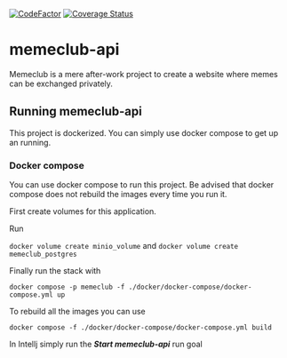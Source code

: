 [![CodeFactor](https://www.codefactor.io/repository/github/beschlz/memeclub-api/badge)](https://www.codefactor.io/repository/github/beschlz/memeclub-api)
[![Coverage Status](https://coveralls.io/repos/github/beschlz/memeclub-api/badge.svg?branch=main)](https://coveralls.io/github/beschlz/memeclub-api?branch=main)
# memeclub-api

Memeclub is a mere after-work project to create a website where memes can be exchanged privately.

## Running memeclub-api

This project is dockerized. You can simply use docker compose to get up an running.

### Docker compose
You can use docker compose to run this project. Be advised that docker compose does not rebuild the images every time you run it.

First create volumes for this application.

Run

`docker volume create minio_volume` and
`docker volume create memeclub_postgres`

Finally run the stack with

`docker compose -p memeclub -f ./docker/docker-compose/docker-compose.yml up`

To rebuild all the images you can use

` docker compose -f ./docker/docker-compose/docker-compose.yml build
`

In Intellj simply run the ***Start memeclub-api*** run goal
